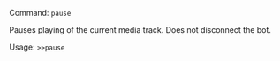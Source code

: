 Command: `pause`

Pauses playing of the current media track. Does not disconnect the bot.

Usage:
```>>pause```